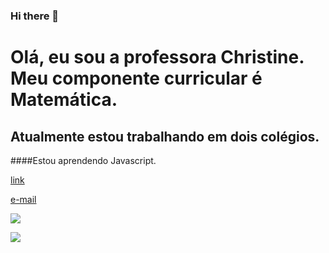 ### Hi there 👋

# Olá, eu sou a professora Christine. Meu componente curricular é Matemática.

## Atualmente estou trabalhando em dois colégios.

####Estou aprendendo Javascript.

[link](http://github.com)

[e-mail](christine.vedovatte@escola.pr.gov.br)

[![](https://img.shields.io/badge/Scratch-4D97FF?style=for-the-badge&logo=Scratch&logoColor=white)](https://scratch.mit.edu/)

[![](https://img.shields.io/badge/JavaScript-323330?style=for-the-badge&logo=javascript&logoColor=F7DF1E)](https://editor.p5js.org/)

<!--
**Christiner2019/Christiner2019** is a ✨ _special_ ✨ repository because its `README.md` (this file) appears on your GitHub profile.

Here are some ideas to get you started:

- 🔭 I’m currently working on ...
- 🌱 I’m currently learning ...
- 👯 I’m looking to collaborate on ...
- 🤔 I’m looking for help with ...
- 💬 Ask me about ...
- 📫 How to reach me: ...
- 😄 Pronouns: ...
- ⚡ Fun fact: ...
-->
